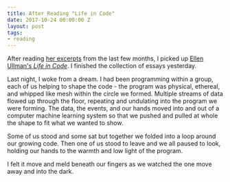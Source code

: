 ```yaml
---
title: After Reading "Life in Code"
date: 2017-10-24 00:00:00 Z
layout: post
tags:
- reading
---
```


After reading [her excerpts][0] from the last few months, I picked up [Ellen Ullman's _Life in Code_][1]. I finished the collection of essays yesterday.

Last night, I woke from a dream. I had been programming within a group, each of us helping to shape the code - the program was physical, ethereal, and whipped like mesh within the circle we formed. Multiple streams of data flowed up through the floor, repeating and undulating into the program we were forming. The data, the events, and our hands moved into and out of a computer machine learning system so that we pushed and pulled at whole the shape to fit what we wanted to show.

Some of us stood and some sat but together we folded into a loop around our growing code. Then one of us stood to leave and we all paused to look, holding our hands to the warmth and low light of the program.

I felt it move and meld beneath our fingers as we watched the one move away and into the dark.

[0]: https://www.theverge.com/2017/8/29/16193444/ellen-ullman-life-in-code-book-excerpt-silicon-valley-startup
[1]: https://us.macmillan.com/lifeincode/ellenullman/9780374534516/
